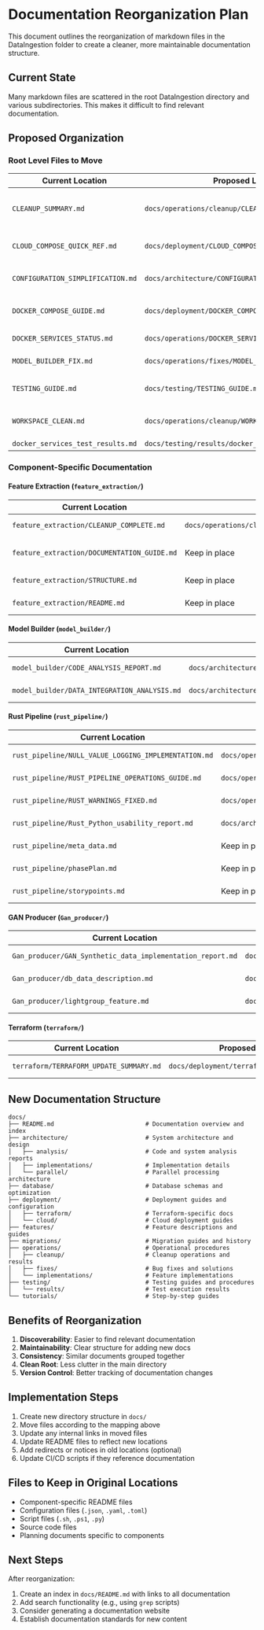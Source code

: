 # Documentation Reorganization Plan

This document outlines the reorganization of markdown files in the DataIngestion folder to create a cleaner, more maintainable documentation structure.

## Current State

Many markdown files are scattered in the root DataIngestion directory and various subdirectories. This makes it difficult to find relevant documentation.

## Proposed Organization

### Root Level Files to Move

| Current Location | Proposed Location | Category | Reason |
|-----------------|-------------------|----------|---------|
| `CLEANUP_SUMMARY.md` | `docs/operations/cleanup/CLEANUP_SUMMARY.md` | Operations | Details of cleanup operations performed |
| `CLOUD_COMPOSE_QUICK_REF.md` | `docs/deployment/CLOUD_COMPOSE_QUICK_REF.md` | Deployment | Cloud deployment reference |
| `CONFIGURATION_SIMPLIFICATION.md` | `docs/architecture/CONFIGURATION_SIMPLIFICATION.md` | Architecture | System configuration improvements |
| `DOCKER_COMPOSE_GUIDE.md` | `docs/deployment/DOCKER_COMPOSE_GUIDE.md` | Deployment | Docker compose usage guide |
| `DOCKER_SERVICES_STATUS.md` | `docs/operations/DOCKER_SERVICES_STATUS.md` | Operations | Service status documentation |
| `MODEL_BUILDER_FIX.md` | `docs/operations/fixes/MODEL_BUILDER_FIX.md` | Operations | Specific fix documentation |
| `TESTING_GUIDE.md` | `docs/testing/TESTING_GUIDE.md` | Testing | Testing procedures and guidelines |
| `WORKSPACE_CLEAN.md` | `docs/operations/cleanup/WORKSPACE_CLEAN.md` | Operations | Workspace cleanup documentation |
| `docker_services_test_results.md` | `docs/testing/results/docker_services_test_results.md` | Testing | Test results |

### Component-Specific Documentation

#### Feature Extraction (`feature_extraction/`)
| Current Location | Proposed Location | Reason |
|-----------------|-------------------|---------|
| `feature_extraction/CLEANUP_COMPLETE.md` | `docs/operations/cleanup/feature_extraction_cleanup.md` | Cleanup record |
| `feature_extraction/DOCUMENTATION_GUIDE.md` | Keep in place | Component-specific guide |
| `feature_extraction/STRUCTURE.md` | Keep in place | Component structure |
| `feature_extraction/README.md` | Keep in place | Component overview |

#### Model Builder (`model_builder/`)
| Current Location | Proposed Location | Reason |
|-----------------|-------------------|---------|
| `model_builder/CODE_ANALYSIS_REPORT.md` | `docs/architecture/analysis/model_builder_code_analysis.md` | Architecture analysis |
| `model_builder/DATA_INTEGRATION_ANALYSIS.md` | `docs/architecture/analysis/model_builder_data_integration.md` | Integration documentation |

#### Rust Pipeline (`rust_pipeline/`)
| Current Location | Proposed Location | Reason |
|-----------------|-------------------|---------|
| `rust_pipeline/NULL_VALUE_LOGGING_IMPLEMENTATION.md` | `docs/operations/implementations/rust_null_value_logging.md` | Implementation details |
| `rust_pipeline/RUST_PIPELINE_OPERATIONS_GUIDE.md` | `docs/operations/rust_pipeline_operations.md` | Operations guide |
| `rust_pipeline/RUST_WARNINGS_FIXED.md` | `docs/operations/fixes/rust_warnings_fixed.md` | Fix documentation |
| `rust_pipeline/Rust_Python_usability_report.md` | `docs/architecture/analysis/rust_python_usability.md` | Architecture analysis |
| `rust_pipeline/meta_data.md` | Keep in place | Component metadata |
| `rust_pipeline/phasePlan.md` | Keep in place | Component planning |
| `rust_pipeline/storypoints.md` | Keep in place | Component planning |

#### GAN Producer (`Gan_producer/`)
| Current Location | Proposed Location | Reason |
|-----------------|-------------------|---------|
| `Gan_producer/GAN_Synthetic_data_implementation_report.md` | `docs/architecture/implementations/gan_synthetic_data.md` | Implementation report |
| `Gan_producer/db_data_description.md` | `docs/database/gan_data_description.md` | Database documentation |
| `Gan_producer/lightgroup_feature.md` | `docs/features/lightgroup_feature.md` | Feature documentation |

#### Terraform (`terraform/`)
| Current Location | Proposed Location | Reason |
|-----------------|-------------------|---------|
| `terraform/TERRAFORM_UPDATE_SUMMARY.md` | `docs/deployment/terraform/update_summary.md` | Deployment documentation |

## New Documentation Structure

```
docs/
├── README.md                          # Documentation overview and index
├── architecture/                      # System architecture and design
│   ├── analysis/                      # Code and system analysis reports
│   ├── implementations/               # Implementation details
│   └── parallel/                      # Parallel processing architecture
├── database/                          # Database schemas and optimization
├── deployment/                        # Deployment guides and configuration
│   ├── terraform/                     # Terraform-specific docs
│   └── cloud/                         # Cloud deployment guides
├── features/                          # Feature descriptions and guides
├── migrations/                        # Migration guides and history
├── operations/                        # Operational procedures
│   ├── cleanup/                       # Cleanup operations and results
│   ├── fixes/                         # Bug fixes and solutions
│   └── implementations/               # Feature implementations
├── testing/                           # Testing guides and procedures
│   └── results/                       # Test execution results
└── tutorials/                         # Step-by-step guides

```

## Benefits of Reorganization

1. **Discoverability**: Easier to find relevant documentation
2. **Maintainability**: Clear structure for adding new docs
3. **Consistency**: Similar documents grouped together
4. **Clean Root**: Less clutter in the main directory
5. **Version Control**: Better tracking of documentation changes

## Implementation Steps

1. Create new directory structure in `docs/`
2. Move files according to the mapping above
3. Update any internal links in moved files
4. Update README files to reflect new locations
5. Add redirects or notices in old locations (optional)
6. Update CI/CD scripts if they reference documentation

## Files to Keep in Original Locations

- Component-specific README files
- Configuration files (`.json`, `.yaml`, `.toml`)
- Script files (`.sh`, `.ps1`, `.py`)
- Source code files
- Planning documents specific to components

## Next Steps

After reorganization:
1. Create an index in `docs/README.md` with links to all documentation
2. Add search functionality (e.g., using `grep` scripts)
3. Consider generating a documentation website
4. Establish documentation standards for new content